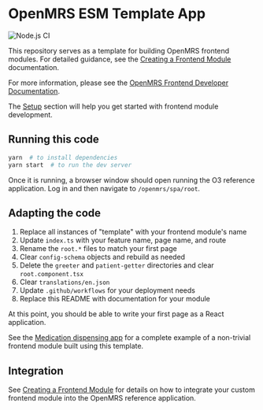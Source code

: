 # OpenMRS ESM Template App

![Node.js CI](https://github.com/openmrs/openmrs-esm-template-app/workflows/Node.js%20CI/badge.svg)

This repository serves as a template for building OpenMRS frontend modules. For detailed guidance, see the [Creating a Frontend Module](https://openmrs.atlassian.net/wiki/x/rIIBCQ) documentation.

For more information, please see the [OpenMRS Frontend Developer Documentation](https://openmrs.atlassian.net/wiki/x/IABBHg).

The [Setup](https://openmrs.atlassian.net/wiki/x/PIIBCQ) section will help you get started with frontend module development.

## Running this code

```sh
yarn  # to install dependencies
yarn start  # to run the dev server
```

Once it is running, a browser window should open running the O3 reference application. Log in and then navigate to `/openmrs/spa/root`.

## Adapting the code

1. Replace all instances of "template" with your frontend module's name
2. Update `index.ts` with your feature name, page name, and route
3. Rename the `root.*` files to match your first page
4. Clear `config-schema` objects and rebuild as needed
5. Delete the `greeter` and `patient-getter` directories and clear `root.component.tsx`
6. Clear `translations/en.json`
7. Update `.github/workflows` for your deployment needs
8. Replace this README with documentation for your module

At this point, you should be able to write your first page as a React application.

See the [Medication dispensing app](https://github.com/openmrs/openmrs-esm-dispensing-app) for a complete example of a non-trivial frontend module built using this template.

## Integration

See [Creating a Frontend Module](https://openmrs.atlassian.net/wiki/x/rIIBCQ) for details on how to integrate your custom frontend module into the OpenMRS reference application.
